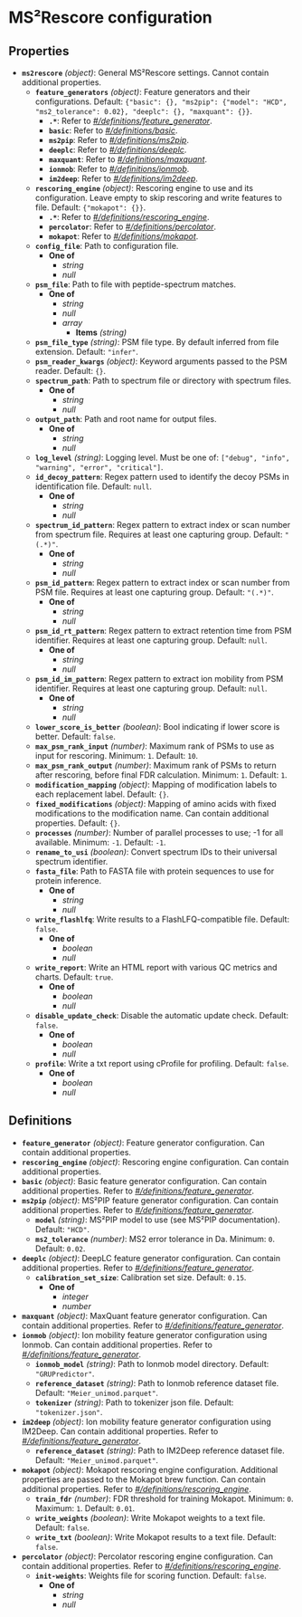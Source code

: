 # MS²Rescore configuration

## Properties

- **`ms2rescore`** *(object)*: General MS²Rescore settings. Cannot contain additional properties.
  - **`feature_generators`** *(object)*: Feature generators and their configurations. Default: `{"basic": {}, "ms2pip": {"model": "HCD", "ms2_tolerance": 0.02}, "deeplc": {}, "maxquant": {}}`.
    - **`.*`**: Refer to *[#/definitions/feature_generator](#definitions/feature_generator)*.
    - **`basic`**: Refer to *[#/definitions/basic](#definitions/basic)*.
    - **`ms2pip`**: Refer to *[#/definitions/ms2pip](#definitions/ms2pip)*.
    - **`deeplc`**: Refer to *[#/definitions/deeplc](#definitions/deeplc)*.
    - **`maxquant`**: Refer to *[#/definitions/maxquant](#definitions/maxquant)*.
    - **`ionmob`**: Refer to *[#/definitions/ionmob](#definitions/ionmob)*.
    - **`im2deep`**: Refer to *[#/definitions/im2deep](#definitions/im2deep)*.
  - **`rescoring_engine`** *(object)*: Rescoring engine to use and its configuration. Leave empty to skip rescoring and write features to file. Default: `{"mokapot": {}}`.
    - **`.*`**: Refer to *[#/definitions/rescoring_engine](#definitions/rescoring_engine)*.
    - **`percolator`**: Refer to *[#/definitions/percolator](#definitions/percolator)*.
    - **`mokapot`**: Refer to *[#/definitions/mokapot](#definitions/mokapot)*.
  - **`config_file`**: Path to configuration file.
    - **One of**
      - *string*
      - *null*
  - **`psm_file`**: Path to file with peptide-spectrum matches.
    - **One of**
      - *string*
      - *null*
      - *array*
        - **Items** *(string)*
  - **`psm_file_type`** *(string)*: PSM file type. By default inferred from file extension. Default: `"infer"`.
  - **`psm_reader_kwargs`** *(object)*: Keyword arguments passed to the PSM reader. Default: `{}`.
  - **`spectrum_path`**: Path to spectrum file or directory with spectrum files.
    - **One of**
      - *string*
      - *null*
  - **`output_path`**: Path and root name for output files.
    - **One of**
      - *string*
      - *null*
  - **`log_level`** *(string)*: Logging level. Must be one of: `["debug", "info", "warning", "error", "critical"]`.
  - **`id_decoy_pattern`**: Regex pattern used to identify the decoy PSMs in identification file. Default: `null`.
    - **One of**
      - *string*
      - *null*
  - **`spectrum_id_pattern`**: Regex pattern to extract index or scan number from spectrum file. Requires at least one capturing group. Default: `"(.*)"`.
    - **One of**
      - *string*
      - *null*
  - **`psm_id_pattern`**: Regex pattern to extract index or scan number from PSM file. Requires at least one capturing group. Default: `"(.*)"`.
    - **One of**
      - *string*
      - *null*
  - **`psm_id_rt_pattern`**: Regex pattern to extract retention time from PSM identifier. Requires at least one capturing group. Default: `null`.
    - **One of**
      - *string*
      - *null*
  - **`psm_id_im_pattern`**: Regex pattern to extract ion mobility from PSM identifier. Requires at least one capturing group. Default: `null`.
    - **One of**
      - *string*
      - *null*
  - **`lower_score_is_better`** *(boolean)*: Bool indicating if lower score is better. Default: `false`.
  - **`max_psm_rank_input`** *(number)*: Maximum rank of PSMs to use as input for rescoring. Minimum: `1`. Default: `10`.
  - **`max_psm_rank_output`** *(number)*: Maximum rank of PSMs to return after rescoring, before final FDR calculation. Minimum: `1`. Default: `1`.
  - **`modification_mapping`** *(object)*: Mapping of modification labels to each replacement label. Default: `{}`.
  - **`fixed_modifications`** *(object)*: Mapping of amino acids with fixed modifications to the modification name. Can contain additional properties. Default: `{}`.
  - **`processes`** *(number)*: Number of parallel processes to use; -1 for all available. Minimum: `-1`. Default: `-1`.
  - **`rename_to_usi`** *(boolean)*: Convert spectrum IDs to their universal spectrum identifier.
  - **`fasta_file`**: Path to FASTA file with protein sequences to use for protein inference.
    - **One of**
      - *string*
      - *null*
  - **`write_flashlfq`**: Write results to a FlashLFQ-compatible file. Default: `false`.
    - **One of**
      - *boolean*
      - *null*
  - **`write_report`**: Write an HTML report with various QC metrics and charts. Default: `true`.
    - **One of**
      - *boolean*
      - *null*
  - **`disable_update_check`**: Disable the automatic update check. Default: `false`.
    - **One of**
      - *boolean*
      - *null*
  - **`profile`**: Write a txt report using cProfile for profiling. Default: `false`.
    - **One of**
      - *boolean*
      - *null*
## Definitions

- <a id="definitions/feature_generator"></a>**`feature_generator`** *(object)*: Feature generator configuration. Can contain additional properties.
- <a id="definitions/rescoring_engine"></a>**`rescoring_engine`** *(object)*: Rescoring engine configuration. Can contain additional properties.
- <a id="definitions/basic"></a>**`basic`** *(object)*: Basic feature generator configuration. Can contain additional properties. Refer to *[#/definitions/feature_generator](#definitions/feature_generator)*.
- <a id="definitions/ms2pip"></a>**`ms2pip`** *(object)*: MS²PIP feature generator configuration. Can contain additional properties. Refer to *[#/definitions/feature_generator](#definitions/feature_generator)*.
  - **`model`** *(string)*: MS²PIP model to use (see MS²PIP documentation). Default: `"HCD"`.
  - **`ms2_tolerance`** *(number)*: MS2 error tolerance in Da. Minimum: `0`. Default: `0.02`.
- <a id="definitions/deeplc"></a>**`deeplc`** *(object)*: DeepLC feature generator configuration. Can contain additional properties. Refer to *[#/definitions/feature_generator](#definitions/feature_generator)*.
  - **`calibration_set_size`**: Calibration set size. Default: `0.15`.
    - **One of**
      - *integer*
      - *number*
- <a id="definitions/maxquant"></a>**`maxquant`** *(object)*: MaxQuant feature generator configuration. Can contain additional properties. Refer to *[#/definitions/feature_generator](#definitions/feature_generator)*.
- <a id="definitions/ionmob"></a>**`ionmob`** *(object)*: Ion mobility feature generator configuration using Ionmob. Can contain additional properties. Refer to *[#/definitions/feature_generator](#definitions/feature_generator)*.
  - **`ionmob_model`** *(string)*: Path to Ionmob model directory. Default: `"GRUPredictor"`.
  - **`reference_dataset`** *(string)*: Path to Ionmob reference dataset file. Default: `"Meier_unimod.parquet"`.
  - **`tokenizer`** *(string)*: Path to tokenizer json file. Default: `"tokenizer.json"`.
- <a id="definitions/im2deep"></a>**`im2deep`** *(object)*: Ion mobility feature generator configuration using IM2Deep. Can contain additional properties. Refer to *[#/definitions/feature_generator](#definitions/feature_generator)*.
  - **`reference_dataset`** *(string)*: Path to IM2Deep reference dataset file. Default: `"Meier_unimod.parquet"`.
- <a id="definitions/mokapot"></a>**`mokapot`** *(object)*: Mokapot rescoring engine configuration. Additional properties are passed to the Mokapot brew function. Can contain additional properties. Refer to *[#/definitions/rescoring_engine](#definitions/rescoring_engine)*.
  - **`train_fdr`** *(number)*: FDR threshold for training Mokapot. Minimum: `0`. Maximum: `1`. Default: `0.01`.
  - **`write_weights`** *(boolean)*: Write Mokapot weights to a text file. Default: `false`.
  - **`write_txt`** *(boolean)*: Write Mokapot results to a text file. Default: `false`.
- <a id="definitions/percolator"></a>**`percolator`** *(object)*: Percolator rescoring engine configuration. Can contain additional properties. Refer to *[#/definitions/rescoring_engine](#definitions/rescoring_engine)*.
  - **`init-weights`**: Weights file for scoring function. Default: `false`.
    - **One of**
      - *string*
      - *null*
